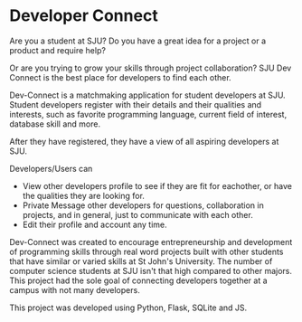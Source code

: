 # Developer Connect

Are you a student at SJU? Do you have a great idea for a project or a product and require help? 

Or are you trying to grow your skills through project collaboration? SJU Dev Connect is the best place for developers to find each other.

Dev-Connect is a matchmaking application for student developers at SJU. Student developers register with their details and their qualities and interests, such as favorite programming language, current field of interest, database skill and more.

After they have registered, they have a view of all aspiring developers at SJU. 

Developers/Users can 

* View other developers profile to see if they are fit for eachother, or have the qualities they are looking for. 
* Private Message other developers for questions, collaboration in projects, and in general, just to communicate with each other.
* Edit their profile and account any time.

Dev-Connect was created to encourage entrepreneurship and development of programming skills through real word projects built with other students that have similar or varied skills at St John's University. The number of computer science students at SJU isn't that high compared to other majors. This project had the sole goal of connecting developers together at a campus with not many developers.

This project was developed using Python, Flask, SQLite and JS.
